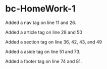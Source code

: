 # bc-HomeWork-1

Added a nav tag on line 11 and 26.

Added a article tag on line 28 and 50

Added a section tag on line 36, 42, 43, and 49 

Added a aside tag on line 51 and 73. 

Added a footer tag on line 74 and 81. 
